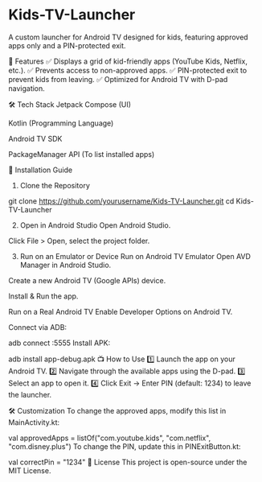 # Kids-TV-Launcher

A custom launcher for Android TV designed for kids, featuring approved apps only and a PIN-protected exit.

📌 Features
✅ Displays a grid of kid-friendly apps (YouTube Kids, Netflix, etc.).
✅ Prevents access to non-approved apps.
✅ PIN-protected exit to prevent kids from leaving.
✅ Optimized for Android TV with D-pad navigation.

🛠 Tech Stack
Jetpack Compose (UI)

Kotlin (Programming Language)

Android TV SDK

PackageManager API (To list installed apps)

🚀 Installation Guide
1. Clone the Repository

git clone https://github.com/yourusername/Kids-TV-Launcher.git
cd Kids-TV-Launcher

2. Open in Android Studio
Open Android Studio.

Click File > Open, select the project folder.

3. Run on an Emulator or Device
Run on Android TV Emulator
Open AVD Manager in Android Studio.

Create a new Android TV (Google APIs) device.

Install & Run the app.

Run on a Real Android TV
Enable Developer Options on Android TV.

Connect via ADB:


adb connect <your-tv-ip>:5555
Install APK:


adb install app-debug.apk
📺 How to Use
1️⃣ Launch the app on your Android TV.
2️⃣ Navigate through the available apps using the D-pad.
3️⃣ Select an app to open it.
4️⃣ Click Exit → Enter PIN (default: 1234) to leave the launcher.

🛠 Customization
To change the approved apps, modify this list in MainActivity.kt:


val approvedApps = listOf("com.youtube.kids", "com.netflix", "com.disney.plus")
To change the PIN, update this in PINExitButton.kt:


val correctPin = "1234"
📝 License
This project is open-source under the MIT License.
